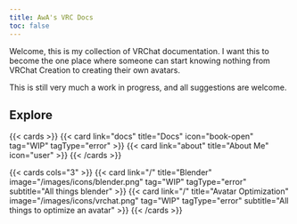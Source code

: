 ```yaml
---
title: AwA's VRC Docs
toc: false
---
```


Welcome, this is my collection of VRChat documentation. I want this to become the one place where someone can start knowing nothing from VRChat Creation to creating their own avatars.

This is still very much a work in progress, and all suggestions are welcome.

## Explore

{{< cards >}}
  {{< card link="docs" title="Docs" icon="book-open" tag="WIP" tagType="error" >}}
  {{< card link="about" title="About Me" icon="user" >}}
{{< /cards >}}

{{< cards cols="3" >}}
  {{< card link="/" title="Blender" image="/images/icons/blender.png" tag="WIP" tagType="error" subtitle="All things blender" >}}
  {{< card link="/" title="Avatar Optimization" image="/images/icons/vrchat.png" tag="WIP" tagType="error" subtitle="All things to optimize an avatar" >}}
{{< /cards >}}